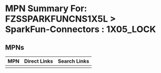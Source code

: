 



# MPN Summary For: FZSSPARKFUNCNS1X5L > SparkFun-Connectors : 1X05_LOCK

## MPNs
  

|MPN|Direct Links|Search Links|
| :--- | :--- | :--- |
||||
